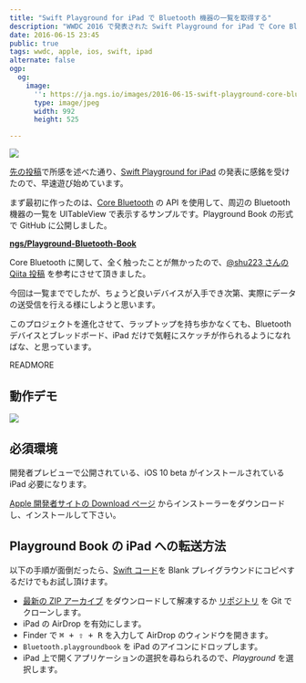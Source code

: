 ```yaml
---
title: "Swift Playground for iPad で Bluetooth 機器の一覧を取得する"
description: "WWDC 2016 で発表された Swift Playground for iPad で Core Bluetooth の API を使って、周辺の Bluetooth 機器の一覧を取得するサンプルです"
date: 2016-06-15 23:45
public: true
tags: wwdc, apple, ios, swift, ipad
alternate: false
ogp:
  og:
    image:
      '': https://ja.ngs.io/images/2016-06-15-swift-playground-core-bluetooth/main.jpg
      type: image/jpeg
      width: 992
      height: 525

---
```


![](2016-06-15-swift-playground-core-bluetooth/main.jpg)

[先の投稿]で所感を述べた通り、[Swift Playground for iPad] の発表に感銘を受けたので、早速遊び始めています。

まず最初に作ったのは、[Core Bluetooth] の API を使用して、周辺の Bluetooth 機器の一覧を UITableView で表示するサンプルです。Playground Book の形式で GitHub に公開しました。

**[ngs/Playground-Bluetooth-Book][repo]**

Core Bluetooth に関して、全く触ったことが無かったので、[@shu223 さんの Qiita 投稿] を参考にさせて頂きました。

今回は一覧まででしたが、ちょうど良いデバイスが入手でき次第、実際にデータの送受信を行える様にしようと思います。

このプロジェクトを進化させて、ラップトップを持ち歩かなくても、Bluetooth デバイスとブレッドボード、iPad だけで気軽にスケッチが作られるようになればな、と思っています。

READMORE

## 動作デモ

![](2016-06-15-swift-playground-core-bluetooth/screen.gif)

## 必須環境

開発者プレビューで公開されている、iOS 10 beta がインストールされている iPad 必要になります。

[Apple 開発者サイトの Download ページ] からインストーラーをダウンロードし、インストールして下さい。

## Playground Book の iPad への転送方法

以下の手順が面倒だったら、[Swift コード]を Blank プレイグラウンドにコピペするだけでもお試し頂けます。

- [最新の ZIP アーカイブ] をダウンロードして解凍するか [リポジトリ][repo] を Git でクローンします。
- iPad の AirDrop を有効にします。
- Finder で <kbd>&#x2318; + &#x21E7; + R</kbd> を入力して AirDrop のウィンドウを開きます。
- `Bluetooth.playgroundbook` を iPad のアイコンにドロップします。
- iPad 上で開くアプリケーションの選択を尋ねられるので、_Playground_ を選択します。

<script> window.setupAmazonWidget('　', '4873117135', 'B018VOYJDU', 'B017YV1P6U', '4883379736') </script>
<script src='https://wms-fe.amazon-adsystem.com/20070822/JP/js/AmazonWidgets.js'></script>

[先の投稿]: /2016/06/14/wwdc-2016-keynote/
[Swift Playground for iPad]: https://developer.apple.com/swift/playgrounds/
[Core Bluetooth]: https://developer.apple.com/library/ios/documentation/NetworkingInternetWeb/Conceptual/CoreBluetooth_concepts/AboutCoreBluetooth/Introduction.html
[@shu223 さんの Qiita 投稿]: http://qiita.com/shu223/items/78614325ce25bf7f4379
[repo]: https://github.com/ngs/Playground-Bluetooth-Book
[最新の ZIP アーカイブ]: https://github.com/ngs/Playground-Bluetooth-Book/archive/master.zip
[Apple 開発者サイトの Download ページ]: https://developer.apple.com/download/
[Swift コード]: https://github.com/ngs/Playground-Bluetooth-Book/raw/master/Bluetooth.playgroundbook/Contents/Chapters/Get%20Started.playgroundchapter/Pages/List%20Devices.playgroundpage/Contents.swift
